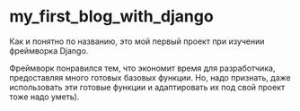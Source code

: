 # my_first_blog_with_django
Как и понятно по названию, это мой первый проект при изучении фреймворка Django.

Фреймворк понравился тем, что экономит время для разработчика, предоставляя много готовых базовых функции.
Но, надо признать, даже использовать эти готовые функции и адаптировать их под свой проект тоже надо уметь).
